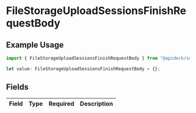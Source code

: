 # FileStorageUploadSessionsFinishRequestBody

## Example Usage

```typescript
import { FileStorageUploadSessionsFinishRequestBody } from "@apideck/sdk/models/operations";

let value: FileStorageUploadSessionsFinishRequestBody = {};
```

## Fields

| Field       | Type        | Required    | Description |
| ----------- | ----------- | ----------- | ----------- |